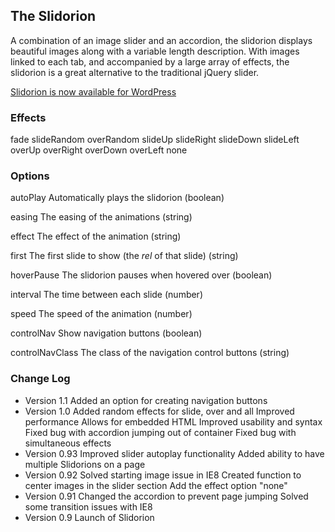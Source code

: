 ## The Slidorion

A combination of an image slider and an accordion, the slidorion displays beautiful images along with a variable length description. With images linked to each tab, and accompanied by a large array of effects, the slidorion is a great alternative to the traditional jQuery slider.

<a href="http://wordpress.org/extend/plugins/slidorion/">Slidorion is now available for WordPress</a>



### Effects

fade
slideRandom
overRandom
slideUp
slideRight
slideDown
slideLeft
overUp
overRight
overDown
overLeft
none


### Options

autoPlay
Automatically plays the slidorion (boolean)

easing
The easing of the animations (string)

effect
The effect of the animation (string)

first
The first slide to show (the <em>rel</em> of that slide) (string)

hoverPause
The slidorion pauses when hovered over  (boolean)

interval
The time between each slide (number)

speed
The speed of the animation (number)

controlNav
Show navigation buttons (boolean)

controlNavClass
The class of the navigation control buttons (string)



### Change Log
* Version 1.1
	Added an option for creating navigation buttons
* Version 1.0
	Added random effects for slide, over and all
	Improved performance
	Allows for embedded HTML
	Improved usability and syntax
	Fixed bug with accordion jumping out of container
	Fixed bug with simultaneous effects
* Version 0.93
	Improved slider autoplay functionality
	Added ability to have multiple Slidorions on a page
* Version 0.92
	Solved starting image issue in IE8
	Created function to center images in the slider section
	Add the effect option "none"
* Version 0.91
	Changed the accordion to prevent page jumping
	Solved some transition issues with IE8
* Version 0.9
	Launch of Slidorion